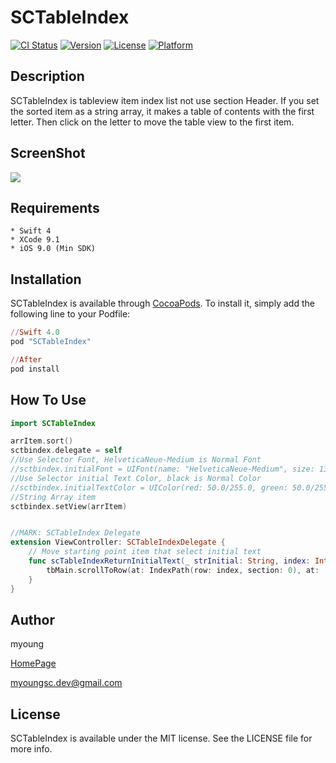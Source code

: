 # SCTableIndex

[![CI Status](http://img.shields.io/travis/myoungsc.dev@gmail.com/SCTableIndex.svg?style=flat)](https://travis-ci.org/myoungsc.dev@gmail.com/SCTableIndex)
[![Version](https://img.shields.io/cocoapods/v/SCTableIndex.svg?style=flat)](http://cocoapods.org/pods/SCTableIndex)
[![License](https://img.shields.io/cocoapods/l/SCTableIndex.svg?style=flat)](http://cocoapods.org/pods/SCTableIndex)
[![Platform](https://img.shields.io/cocoapods/p/SCTableIndex.svg?style=flat)](http://cocoapods.org/pods/SCTableIndex)

## Description
SCTableIndex is tableview item index list not use section Header. If you set the sorted item as a string array, it makes a table of contents with the first letter. Then click on the letter to move the table view to the first item.

## ScreenShot
![](https://github.com/myoungsc/SCPageControl/blob/master/ScreenShot/SCPageControl.gif)

## Requirements
```
* Swift 4
* XCode 9.1
* iOS 9.0 (Min SDK)
```

## Installation
SCTableIndex is available through [CocoaPods](http://cocoapods.org). To install
it, simply add the following line to your Podfile:

```ruby
//Swift 4.0
pod "SCTableIndex"

//After
pod install
```

## How To Use
```Swift
import SCTableIndex

arrItem.sort()
sctbindex.delegate = self
//Use Selector Font, HelveticaNeue-Medium is Normal Font
//sctbindex.initialFont = UIFont(name: "HelveticaNeue-Medium", size: 13)!
//Use Selector initial Text Color, black is Normal Color
//sctbindex.initialTextColor = UIColor(red: 50.0/255.0, green: 50.0/255.0, blue: 50.0/255.0, alpha: 1.0)
//String Array item
sctbindex.setView(arrItem)


//MARK: SCTableIndex Delegate
extension ViewController: SCTableIndexDelegate {
    // Move starting point item that select initial text
    func scTableIndexReturnInitialText(_ strInitial: String, index: Int) {
        tbMain.scrollToRow(at: IndexPath(row: index, section: 0), at: .top, animated: true)
    }
}
```


## Author
myoung

[HomePage](http://devsc.tistory.com)

<myoungsc.dev@gmail.com>

## License
SCTableIndex is available under the MIT license. See the LICENSE file for more info.
